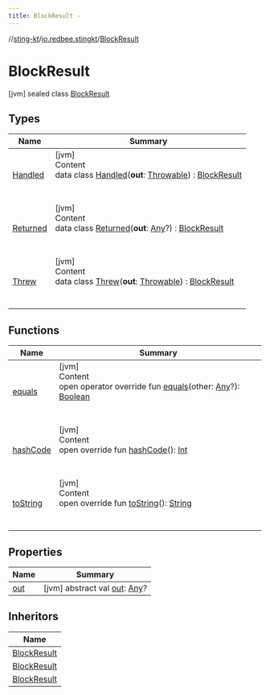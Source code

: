 ```yaml
---
title: BlockResult -
---
```

//[sting-kt](../../index.md)/[io.redbee.stingkt](../index.md)/[BlockResult](index.md)



# BlockResult  
 [jvm] sealed class [BlockResult](index.md)   


## Types  
  
|  Name|  Summary| 
|---|---|
| [Handled](-handled/index.md)| [jvm]  <br>Content  <br>data class [Handled](-handled/index.md)(**out**: [Throwable](https://kotlinlang.org/api/latest/jvm/stdlib/kotlin/-throwable/index.html)) : [BlockResult](index.md)  <br><br><br>
| [Returned](-returned/index.md)| [jvm]  <br>Content  <br>data class [Returned](-returned/index.md)(**out**: [Any](https://kotlinlang.org/api/latest/jvm/stdlib/kotlin/-any/index.html)?) : [BlockResult](index.md)  <br><br><br>
| [Threw](-threw/index.md)| [jvm]  <br>Content  <br>data class [Threw](-threw/index.md)(**out**: [Throwable](https://kotlinlang.org/api/latest/jvm/stdlib/kotlin/-throwable/index.html)) : [BlockResult](index.md)  <br><br><br>


## Functions  
  
|  Name|  Summary| 
|---|---|
| [equals](../-case-builder/index.md#kotlin/Any/equals/#kotlin.Any?/PointingToDeclaration/)| [jvm]  <br>Content  <br>open operator override fun [equals](../-case-builder/index.md#kotlin/Any/equals/#kotlin.Any?/PointingToDeclaration/)(other: [Any](https://kotlinlang.org/api/latest/jvm/stdlib/kotlin/-any/index.html)?): [Boolean](https://kotlinlang.org/api/latest/jvm/stdlib/kotlin/-boolean/index.html)  <br><br><br>
| [hashCode](../-case-builder/index.md#kotlin/Any/hashCode/#/PointingToDeclaration/)| [jvm]  <br>Content  <br>open override fun [hashCode](../-case-builder/index.md#kotlin/Any/hashCode/#/PointingToDeclaration/)(): [Int](https://kotlinlang.org/api/latest/jvm/stdlib/kotlin/-int/index.html)  <br><br><br>
| [toString](../-case-builder/index.md#kotlin/Any/toString/#/PointingToDeclaration/)| [jvm]  <br>Content  <br>open override fun [toString](../-case-builder/index.md#kotlin/Any/toString/#/PointingToDeclaration/)(): [String](https://kotlinlang.org/api/latest/jvm/stdlib/kotlin/-string/index.html)  <br><br><br>


## Properties  
  
|  Name|  Summary| 
|---|---|
| [out](index.md#io.redbee.stingkt/BlockResult/out/#/PointingToDeclaration/)|  [jvm] abstract val [out](index.md#io.redbee.stingkt/BlockResult/out/#/PointingToDeclaration/): [Any](https://kotlinlang.org/api/latest/jvm/stdlib/kotlin/-any/index.html)?   <br>


## Inheritors  
  
|  Name| 
|---|
| [BlockResult](-returned/index.md)
| [BlockResult](-threw/index.md)
| [BlockResult](-handled/index.md)

